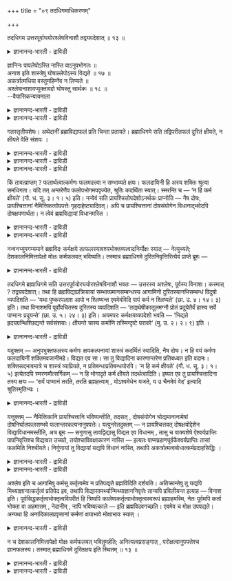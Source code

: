 +++
title = "०९ तदधिगमाधिकरणम्"

+++

तदधिगम उत्तरपूर्वाघयोरश्लेषविनाशौ तद्व्यपदेशात् ॥ १३ ॥  
<details><summary>ज्ञानानन्द-भारती - द्राविडी</summary>

तददिगम उत्तरबूर्वाग योरच्ले षविनासॆळ तत्व्यबदेसात् ॥ १३ ॥
</details>

ज्ञानिनः पापलेपोऽस्ति नास्ति वाऽनुपभोगतः ॥  
अनाश इति शास्त्रेषु घोषाल्लेपोऽस्य विद्यते ॥ १७ ॥  
अकर्त्रात्मधिया वस्तुमहिम्नैव न लिप्यते ॥  
अश्लेषानाशावप्युक्तावज्ञे घोषस्तु सार्थकः ॥ १८ ॥  
--वैयासिकन्यायमाला

<details><summary>ज्ञानानन्द-भारती - द्राविडी</summary>

ञाऩिक्कु पाबत्तिऩ् लेबम् (ऒट्टुदल्) उण्डा? अल्लदु किडैयादा? ''अऩुबविक्कादुबोऩाल् नासम् किडैयादु" ऎऩ्ऱु सास्तिरङ्गळिल् कोषिक्कप्पट्टिरुप्प ताल्, इवरुक्कु लेबम् उण्डु।
</details>

<details><summary>ज्ञानानन्द-भारती - द्राविडी</summary>

सॆय्युम् तऩ्मै अऱ्ऱदे आत्मावॆऩ्बदिऩाल्, वस्तुविऩ् महिमैयिऩालेये लेबम् किडैयादु। मेलुम् (पिऩ्ऩाल् सॆय्यप्पडुवदऱ्कु) ऒट्टुदलिऩ्मैयुम् (मुऩ् सॆय्यप्पट्टदऱ्कु) नासमुम् सॊल्लप्पट्टुमिरुक्किऩ्ऱऩ। (सास्तिरत्तिल् कण्ड) कोषमो अक्ञाऩियिऩ् विषयत्तिल् अर्त्तमुळ्ळदु।
</details>

गतस्तृतीयशेषः। अथेदानीं ब्रह्मविद्याफलं प्रति चिन्ता प्रतायते। ब्रह्माधिगमे सति तद्विपरीतफलं दुरितं क्षीयते, न क्षीयते वेति संशयः ।

<details><summary>ज्ञानानन्द-भारती - द्राविडी</summary>

(इदु वरै ऎट्टु अदिगरणङ्गळिल् मुऩ् अत्याय विषयमाऩ सिल मुक्य सादऩङ्गळैप्पऱ्ऱि विसारिक्कप् पट्टदु। इऩि पलऩैप्पऱ्ऱि विसारम् आरम्बिक्कप् पडुगिऱदु। ञाऩिक्कु पाबत्तिऩ् सम्बन्दम् उण्डा, इल्लैया ऎऩ्ऱु सन्देहम्। तुक्काऩुबवत्तैक् कॊडुक्कामल् पाबमऴियादु ऎऩ्ऱु सास्तिरम् कूऱुवदाल् ञाऩिक्कुम् पाबसम्बन्दमुण्डु ऎऩ्ऱु पूर्वबक्षम्।
</details>

<details><summary>ज्ञानानन्द-भारती - द्राविडी</summary>

ञाऩसक्तियाल् आत्मञाऩम् वरुवदऱ्कु मुऩ्ऩाल् सॆय्दुळ्ळ पाबङ्गळ् अऴिन्दुविडुगिऩ्ऱऩ। पिऩ्ऩाल् सॆय्युम् पाबङ्गळ् इवऩिडम् ओट्टुवदिल्लै।अगर्त्तावाऩ पिरह्मस्वरूबत्तै तऩदु आत्मावाग अऱिन्द ञाऩि कर्त्ताविल्लाददाल् पाबसम्बन्दमिल्लै। अऩुबवमिल्लामल् पाबम् अऴियादु ऎऩ्बदु अक्ञा ऩियैप्पऱ्ऱियदु ऎऩ्ऱु सित्तान्दम्)।
</details>

<details><summary>ज्ञानानन्द-भारती - द्राविडी</summary>

मूऩ्ऱावदु अत्याय सम्बन्दमाग मीदमिरुन्द विसारम् आगिविट्टदु। पिऱगु इप्पॊऴुदु पिरह्म वित्यै यिऩ् पलऩ् विषयमाग सिन्दऩै सॆय्यप्पडुगिऱदु। पिरह्मत्तिऩ् ञाऩम् एऱ्पट्टुविट्टाल् अदऱ्कॆदिरिडै याऩ पलऩैयुडैय पाबम् नसित्तुविडुगिऱदा, नसिक्क विल्लैया? ऎऩ्ऱु संसयम्।
</details>

किं तावत्प्राप्तम् ? फलार्थत्वात्कर्मणः फलमदत्त्वा न सम्भाव्यते क्षयः। फलदायिनी हि अस्य शक्तिः श्रुत्या समधिगता। यदि तत् अन्तरेणैव फलोपभोगमपवृज्येत, श्रुतिः कदर्थिता स्यात्। स्मरन्ति च — ‘न हि कर्म क्षीयते’ (गौ. ध. सू. ३। १। ५) इति। नन्वेवं सति प्रायश्चित्तोपदेशोऽनर्थकः प्राप्नोति — नैष दोषः, प्रायश्चित्तानां नैमित्तिकत्वोपपत्तेः गृहदाहेष्ट्यादिवत्। अपि च प्रायश्चित्तानां दोषसंयोगेन विधानाद्भवेदपि दोषक्षपणार्थता। न त्वेवं ब्रह्मविद्यायां विधानमस्ति ।

<details><summary>ज्ञानानन्द-भारती - द्राविडी</summary>

पूर्वबक्षम्: ऎदु न्यायम्? कर्मा पलऩैक् कॊडुप्पदऱ्काग एऱ्पट्टिरुप्पदाल्, पलऩैक् कॊडुक् कामल् कर्मावुक्कु नासम् एऱ्पडादु। इदऱ्कु पलऩैक् कॊडुक्कुम् सक्तियुण्डॆऩ्बदु वेदत्तिऩाल् अऱियप् पट्टदु। पलऩै अऩुबविक्कामले अन्द पाबम् नासमागु मॆऩ्ऱाल् वेदम् पॊय्याऩ अर्त्तमुळ्ळ तॆऩ्ऱु आगिविडुम्। "कर्मा नासमडैयादल्लवा?” ऎऩ्ऱु स्मिरुदियुमिरुक्किऱदु।
</details>

<details><summary>ज्ञानानन्द-भारती - द्राविडी</summary>

इप्पडियाऩाल् पिरायच्चित्तत्तै उबदेसिप्पदु अर्त्तमऱ्ऱदु ऎऩ्ऱु आगिविडुमेयॆऩ्ऱाल्, इदु तोषमागादु। पिरायच्चित्तङ्गळ्, वीडु ऎरिन्दुविट्टाल् इष्टि सॆय्वदु मुदलियदैप्पोल, निमित्तत्तै युत्तेसित्तु एऱ्पडुबवैवॆऩ्बदु पॊरुन्दुवदाल्। मेलुम्, तोषङ्गळै ऒट्टि पिरायच्चित्तङ्गळ् विदिक्कप् पट्टिरुक्किऱबडियाल्, अवैगळुक्कु तोषत्तैप् पोक्कडिक्कुम् पिरयोजऩमुळ्ळ तऩ्मैयिरुक्कुम्। अव्विदम् (ऎन्द तोषत्तैयुम् पोक्कडिप्पदऱ्काग) पिरह्म वित्या विषयमाग विदियिल्लै।
</details>

नन्वनभ्युपगम्यमाने ब्रह्मविदः कर्मक्षये तत्फलस्यावश्यभोक्तव्यत्वादनिर्मोक्षः स्यात् — नेत्युच्यते; देशकालनिमित्तापेक्षो मोक्षः कर्मफलवत् भविष्यति। तस्मान्न ब्रह्माधिगमे दुरितनिवृत्तिरित्येवं प्राप्ते ब्रूमः —

<details><summary>ज्ञानानन्द-भारती - द्राविडी</summary>

पिरह्मत्तै अऱिन्दवऩुक्कु कर्माविऩ् नासम् ऒप्पुक्कॊळ्ळाद विषयत्तिल्, अदऩ् पलऩै अवसियम् अऩुबविक्कवेण्डियिरुप्पदाल्, मोक्षमे इल्लामल् पोय्विडुमेयॆऩ्ऱाल्, अप्पडियल्ल ऎऩ्गिऱोम्। कर्म पलऩैप् पोलवे मोक्षमुम् तेसम् कालम् निमित्तम् इवैगळै ऎदिर्बार्त्तु एऱ्पडुम्। आगैयाल् पिरह्मम् अऱियप्पट्टाल् पाबम् निविरुत्तियागिविडुमॆऩ्बदिल्लै।
</details>

तदधिगमे ब्रह्माधिगमे सति उत्तरपूर्वयोरघयोरश्लेषविनाशौ भवतः — उत्तरस्य अश्लेषः, पूर्वस्य विनाशः। कस्मात् ? तद्व्यपदेशात्। तथा हि ब्रह्मविद्याप्रक्रियायां सम्भाव्यमानसम्बन्धस्य आगामिनो दुरितस्यानभिसम्बन्धं विदुषो व्यपदिशति — ‘यथा पुष्करपलाश आपो न श्लिष्यन्त एवमेवंविदि पापं कर्म न श्लिष्यते’ (छा. उ. ४। १४। ३) इति। तथा विनाशमपि पूर्वोपचितस्य दुरितस्य व्यपदिशति — ‘तद्यथेषीकातूलमग्नौ प्रोतं प्रदूयेतैवँ हास्य सर्वे पाप्मानः प्रदूयन्ते’ (छा. उ. ५। २४। ३) इति। अयमपरः कर्मक्षयव्यपदेशो भवति — ‘भिद्यते हृदयग्रन्थिश्छिद्यन्ते सर्वसंशयाः। क्षीयन्ते चास्य कर्माणि तस्मिन्दृष्टे परावरे’ (मु. उ. २। २। ९) इति ।

<details><summary>ज्ञानानन्द-भारती - द्राविडी</summary>

सित्तान्दम्: इप्पडि वरुम् पोदुसॊल्गिऱोम्। 'अदै अऱिन्दाल्" पिरह्मत्तै अऱिन्दाल् पिऩ्ऩालुम् मुऩ्ऩालुमुळ्ळ पाबङ्गळुक्कु ओट्टामैयुम् नासमुम् एऱ्पडुगिऩ्ऱऩ। पिऩ्ऩुळ्ळदऱ्कु ओट्टामै मुऩ् उळ्ळ तऱ्कु नासम्। एऩ्? “अव्विदम् सॊल्लप्पट्टिरुप्पदाल्” अप्पडियल्लवा, पिरह्मवित्यैयैच् चॊल्लुम् पोदु, सम्बन्दमेऱ्पडक्कूडियदाऩ पिऩ्ऩाल्वरुम् पाबत्तिऱ्कु सम्बन्दमिल्लादत्तऩ्मै ञाऩिक्कु सॊल्लप्पट्टि रुक्किऱदु, “ऎप्पडि तामरैयिलैयिल् जलम् ऒट्टुवदिल् लैयो, अप्पडिये इव्विदम् अऱिन्दवऩिडम् पाबमाऩ कर्मा ऒट्टुवदिल्लै" (सान्।IV-१४-३) ऎऩ्ऱु। अप्पडिये मुऩ्सेर्न्दुळ्ळ पाबत्तिऱ्कु नासत्तैयुम् सॊल्गिऱदु, “इषीगैयिलुळ्ळ पञ्जु ऎप्पडि अक्ऩियिल् विऴुन्दु नासमडैन्दुविडुमो, अप्पडिये इवऩुडैय ऎल्ला पाबङ्गळुम् नासमडैन्दु विडुगिऩ्ऱऩ" (सान्।V-२४-३) ऎऩ्ऱु। कर्म क्षयत्तैक् कुऱिप्पिडुगिऱ मऱ्ऱॊरु इन्द वाक्कियमुम् इरुक्किऱदु, “ह्रुदयत्तिलुळ्ळ मुडिच्चु अऱु पट्टु विडुगिऱदु, ऎल्ला संसयङ्गळुम् वॆट्टप्पट्टु विडुगिऩ्ऱऩ, इवऩुडैय कर्माक्कळ् नसित्तुविडुगिऩ्ऱऩ। अन्द मिगवुम् मेलाऩदै अऱिन्दवुडऩ्” (मुण्डग।II-२\*४) ऎऩ्ऱु।
</details>

यदुक्तम् — अनुपभुक्तफलस्य कर्मणः क्षयकल्पनायां शास्त्रं कदर्थितं स्यादिति, नैष दोषः। न हि वयं कर्मणः फलदायिनीं शक्तिमवजानीमहे। विद्यत एव सा। सा तु विद्यादिना कारणान्तरेण प्रतिबध्यत इति वदामः। शक्तिसद्भावमात्रे च शास्त्रं व्याप्रियते, न प्रतिबन्धाप्रतिबन्धयोरपि। ‘न हि कर्म क्षीयते’ (गौ. ध. सू. ३। १। ५) इत्येतदपि स्मरणमौत्सर्गिकम् — न हि भोगादृते कर्म क्षीयते तदर्थत्वादिति। इष्यत एव तु प्रायश्चित्तादिना तस्य क्षयः — ‘सर्वं पाप्मानं तरति, तरति ब्रह्महत्याम् , योऽश्वमेधेन यजते, य उ चैनमेवं वेद’ इत्यादि श्रुतिस्मृतिभ्यः ।

<details><summary>ज्ञानानन्द-भारती - द्राविडी</summary>

पलऩै अऩुबविक्काद कर्माविऱ्कु नासत्तै कल्बऩैसॆय्दाल् सास्तिरम् वीणागप्पोय्विडु मॆऩ्ऱु ऎदु सॊल्लप्पट्टदो, अदु तोषमागादु कर्माविऱ्कु पलऩैक् कॊडुक्कुम् सक्तियै नाङ्गळ् मऱुक्कविल्लैये, अन्द सक्ति इरुक्कवे इरुक्किऱदु। आऩाल् ञाऩम् मुदलाऩ वेऱु कारणङ्गळिऩाल् अदु तडैबडुगिऱदु ऎऩ्ऱु सॊल्गिऱोम्। सक्ति उळ्ळदु ऎऩ्बदैच् चॊल्वदिल्दाऩ् सास्तिरम् पिरवर्त्तिक्किऱदे तविर तडै, तडै इल्लामै ऎऩ्बदैच् चॊल्व तिल्लै। कर्मा नसिप्पदिल्लैयॆऩ्ऱु सॊल्लुम् इन्द स्मिरुदियुम्गूड पॊदुवाऩदल्लवा? अऩुबविक्कामल् कर्मा क्षयिक्कादु। अदैये पिरयोजऩमायुडैयदाल् ऎऩ्ऱु अदऱ्कु पिरायच्चित्तम् मुदलाऩदिऩाल् क्षयम् उण्डॆऩ्ऱु ऒप्पुक् कॊळ्ळप्पडुगिऱदु ताऩे, “ऎल्ला पाबत्तैयुम् कडन्दु विडुगिऱाऩ् ऎवऩ् असुवमेदत् तिऩाल् यागम् सॆय्गिऱाऩो", "ऎवऩ् इदै इव्विदम् अऱिगिऱाऩो, अवऩ् पिरह्महत्या पाबत्तै कडन्दु विडुगिऱाऩ्” ऎऩ्बदु मुदलाऩ सुरुदि स्मिरुदि वाक्कियङ्गळाल्
</details>

यत्तूक्तम् — नैमित्तिकानि प्रायश्चित्तानि भविष्यन्तीति, तदसत् , दोषसंयोगेन चोद्यमानानामेषां दोषनिर्घातफलसम्भवे फलान्तरकल्पनानुपपत्तेः। यत्पुनरेतदुक्तम् — न प्रायश्चित्तवत् दोषक्षयोद्देशेन विद्याविधानमस्तीति, अत्र ब्रूमः — सगुणासु तावद्विद्यासु विद्यत एव विधानम् , तासु च वाक्यशेषे ऐश्वर्यप्राप्तिः पापनिवृत्तिश्च विद्यावत उच्यते, तयोश्चाविवक्षाकारणं नास्ति — इत्यतः पाप्मप्रहाणपूर्वकैश्वर्यप्राप्तिः तासां फलमिति निश्चीयते। निर्गुणायां तु विद्यायां यद्यपि विधानं नास्ति, तथापि अकर्त्रात्मत्वबोधात्कर्मप्रदाहसिद्धिः ।

<details><summary>ज्ञानानन्द-भारती - द्राविडी</summary>

निमित्तत्तै ऒट्टि पिरायच्चित्तङ्गळ् एऱ्पट्टिरुक् किऩ्ऱऩवॆऩ्ऱु सॊऩ्ऩदु सरियल्ल। तोषङ्गळै यॊट्टि सॊल्लप्पट्टिरुक्कुम् इवैगळुक्कु तोषङ्गळै पोक्कडिक्कुम् पलऩ् सम्बविक्कुम् पोदु वेऱु पलऩै कल्बिप्पदु युक्तमागादु।
</details>

<details><summary>ज्ञानानन्द-भारती - द्राविडी</summary>

पिरायच्चित्तम्बोल, तोषत्तिऩ् नासत्तै उत्तेसित्तु ञाऩम् विदिक्कप्पडविल्लैयॆऩ्ऱु ऎन्द इदु सॊल्लप्पट्टदो, अदिल् सॊल्गिऱोम्। सगुण माऩ उबासऩङ्गळिल् विदि इरुक्कवे इरुक्किऱदु। अवैगळिल् पिऩ्ऩुळ्ळ वाक्कियङ्गळिल् अन्द ञाऩ मुळ्ळवऩुक्कु ऐस्वर्यप्पिराप्तियुम्, पाब निविरुत्तियुम् सॊल्लियिरुक्किऱदु। अवैगळै सॊल्ल उत्तेस मिल्लैयॆऩ्ऱु सॊल्लक्कारणमिल्लै यॆऩ्बदिऩाल्, पाबत्तै पोक्कडिप्पदै मुऩ्ऩिट्टु ऐसुवर्य पिराप्ति अवैगळुक्कु पलऩ् ऎऩ्ऱु तीर्माऩमागिऱदु। निर्गुणमाऩ वित्यैयिलो विदियिल्लैयाऩालुम् कूड, अप्पडियुम् आत्मा कर्त्ताविल्लैयॆऩ्ऱु एऱ्पडुम् ञाऩत्तिऩाल्, कर्मङ्गळ् नऩ्गु नसित्तुविडुमॆऩ्बदु सित्तिक्किऱदु।
</details>

अश्लेष इति च आगामिषु कर्मसु कर्तृत्वमेव न प्रतिपद्यते ब्रह्मविदिति दर्शयति। अतिक्रान्तेषु तु यद्यपि मिथ्याज्ञानात्कर्तृत्वं प्रतिपेद इव, तथापि विद्यासामर्थ्यान्मिथ्याज्ञाननिवृत्तेः तान्यपि प्रविलीयन्त इत्याह — विनाश इति। पूर्वसिद्धकर्तृत्वभोक्तृत्वविपरीतं हि त्रिष्वपि कालेष्वकर्तृत्वाभोक्तृत्वस्वरूपं ब्रह्माहमस्मि, नेतः पूर्वमपि कर्ता भोक्ता वा अहमासम् , नेदानीम् , नापि भविष्यत्काले — इति ब्रह्मविदवगच्छति। एवमेव च मोक्ष उपपद्यते। अन्यथा हि अनादिकालप्रवृत्तानां कर्मणां क्षयाभावे मोक्षाभावः स्यात् ।

<details><summary>ज्ञानानन्द-भारती - द्राविडी</summary>

“ऒट्टामै” ऎऩ्बदु पिऩ्ऩाल् एऱ्पडुम् कर्माक्कळिल् कर्त्तावॆऩ्ऱ तऩ्मैयैये पिरह्म ञाऩि अडैवदिल्लैयॆऩ्बदैक् काट्टुगिऱदु। मुऩ् सॆय्दिरुन्द कर्माक्कळिल् पॊय्याऩ अक्ञाऩत्तिऩाल् कर्त्तावॆऩ्ऱ तऩ्मैयै अडैन्दवऩ् पोलिरुन् दालुम्गूड, वित्यैयिऩ् सामर्त्तियत्तिऩाल् अन्द पॊय्याऩ अक्ञाऩम् निविरुत्तियागि विडुगिऱबडियाल्, अन्द कर्माक्कळुम् नऩ्गु लयत्तैयडैन्दु विडुगिऩ्ऱऩ ऎऩ्ऱु सॊल्गिऱार्। “नासम्” ऎऩ्ऱु, मुऩ्ऩाल् इरुन्द कर्त्तात्तऩ्मै, पोक्तात्तऩ्मै इवैगळुक्कु नेर्माऱाग मूऩ्ऱु कालत्तिलुम्गूड कर्त्तात्तऩ्मै, पोक्तात्तऩ्मैयऱ्ऱ स्वरूबत्तैयुडैय पिरह्ममाग नाऩ् इरुक्किऱेऩ्, इदऱ्कु मुऩ्ऩालुम्गूड नाऩ् कर्त्तावागवो, पोक्तावागवो इरुन्दिरुप्पदु किडैयादु। इप्पॊऴुदुम् इल्लै, वरुम् कालत्तिलुम् इल्लै। ऎऩ्ऱल्लवा पिरह्म ञाऩि उणर्गिऱाऩ्? इव्विदमायिरुन्दाल्दाऩ् मोक्षमॆऩ्बदु पॊरुत्त मागुम्। वेऱु विदमाऩाल्, अऩादिगालमाय् एऱ्पट्टु वन्दिरुक्कुम् कर्माक्कळुक्कु नासमिल्लैयाऩाल्,मोक्षमेयिल्लैयॆऩ्ऱल्लवा एऱ्पट्टुविडुम्?
</details>

न च देशकालनिमित्तापेक्षो मोक्षः कर्मफलवत् भवितुमर्हति; अनित्यत्वप्रसङ्गात् , परोक्षत्वानुपपत्तेश्च ज्ञानफलस्य। तस्मात् ब्रह्माधिगमे दुरितक्षय इति स्थितम् ॥ १३ ॥

<details><summary>ज्ञानानन्द-भारती - द्राविडी</summary>

कर्म पलऩैप्पोल, मोक्षमुम् तेसम्, कालम् निमित्तम् इवैगळै अबेक्षिक्कुमॆऩ्बदु नियाय मिल्लै, (अप्पडियाऩाल् मोक्षमुम्) नित्तियमिल्लाद तॆऩ्ऱु एऱ्पट्टुविडुम्। ञाऩत्तिऩुडैय पलऩ् परोक्षत् तऩ्मैयुडैयदु ऎऩ्बदुम् पॊरुत्तमागादु।
</details>

<details><summary>ज्ञानानन्द-भारती - द्राविडी</summary>

आगैयाल् पिरह्मत्तै अऱिन्दाल् पाबत्तिऱ्कु क्षयम् एऱ्पडुम् ऎऩ्बदु निलैत्तदु।
</details>


